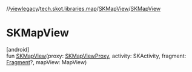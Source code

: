 //[viewlegacy](../../../index.md)/[tech.skot.libraries.map](../index.md)/[SKMapView](index.md)/[SKMapView](-s-k-map-view.md)

# SKMapView

[android]\
fun [SKMapView](-s-k-map-view.md)(proxy: [SKMapViewProxy](../-s-k-map-view-proxy/index.md), activity: SKActivity, fragment: [Fragment](https://developer.android.com/reference/kotlin/androidx/fragment/app/Fragment.html)?, mapView: MapView)
